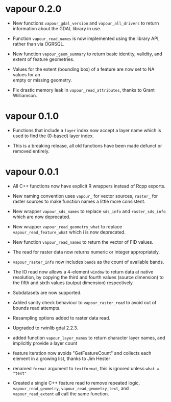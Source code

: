 # vapour 0.2.0

* New functions `vapour_gdal_version` and `vapour_all_drivers` to return information about the GDAL library in use. 

* Function `vapour_read_names` is now implemented using the library API, rather than via OGRSQL. 

* New function `vapour_geom_summary` to return basic identity, validity, and extent of feature geometries. 

* Values for the extent (bounding box) of a feature are now set to NA values for an  
 empty or missing geometry. 

* Fix drastic memory leak in `vapour_read_attributes`, thanks to Grant Williamson. 

# vapour 0.1.0

* Functions that include a `layer` index now accept a layer name which is used to find the (0-based) layer index. 

* This is a breaking release, all old functions have been made defunct or removed entirely. 

# vapour 0.0.1

* All C++ functions now have explicit R wrappers instead of Rcpp exports. 

* New naming convention uses `vapour_` for vector sources, `raster_` for raster sources 
 to make function names a little more consistent. 

* New wrapper `vapour_sds_names` to replace `sds_info` and `raster_sds_info` which are now deprecated. 

* New wrapper `vapour_read_geometry_what` to replace `vapour_read_feature_what` which i  is now deprecated. 

* New function  `vapour_read_names` to return the vector of FID values. 

* The read for raster data now returns numeric or integer appropriately. 

* `vapour_raster_info` now includes `bands` as the count of available bands. 

* The IO read now allows a 4-element `window` to return data at native resolution, by
 copying the third and fourth values (source dimension) to the fifth and sixth values
 (output dimension) respectively. 
 
* Subdatasets are now supported. 

* Added sanity check behaviour to `vapour_raster_read` to avoid out of bounds read attempts. 

* Resampling options added to raster data read. 

* Upgraded to rwinlib gdal 2.2.3. 

* added function `vapour_layer_names` to return character layer names, and
 implicitly provide a layer count

* feature iteration now avoids "GetFeatureCount" and collects each element
 in a growing list, thanks to Jim Hester

* renamed `format` argument to `textformat`, this is ignored unless `what = "text"`

* Created a single C++ feature read to remove repeated logic, `vapour_read_geometry`, `vapour_read_geometry_text`,  and `vapour_read_extent` all call the same function. 
